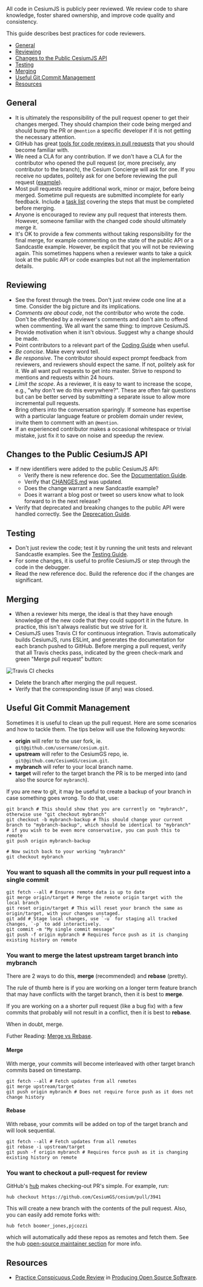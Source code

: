 All code in CesiumJS is publicly peer reviewed.  We review code to share knowledge, foster shared ownership, and improve code quality and consistency.

This guide describes best practices for code reviewers.

* [General](#general)
* [Reviewing](#reviewing)
* [Changes to the Public CesiumJS API](#changes-to-the-public-cesium-api)
* [Testing](#testing)
* [Merging](#merging)
* [Useful Git Commit Management](#useful-git-commit-management)
* [Resources](#resources)

## General

* It is ultimately the responsibility of the pull request opener to get their changes merged. They should champion their code being merged and should bump the PR or `@mention` a specific developer if it is not getting the necessary attention.
* GitHub has great [tools for code reviews in pull requests](https://help.github.com/articles/using-pull-requests/#reviewing-proposed-changes) that you should become familiar with.
* We need a CLA for any contribution. If we don't have a CLA for the contributor who opened the pull request (or, more precisely, any contributor to the branch), the Cesium Concierge will ask for one. If you receive no updates, politely ask for one before reviewing the pull request ([example](https://github.com/CesiumGS/cesium/pull/2918#issuecomment-127805425)).
* Most pull requests require additional work, minor or major, before being merged. Sometime pull requests are submitted incomplete for early feedback. Include a [task list](https://github.com/blog/1375%0A-task-lists-in-gfm-issues-pulls-comments) covering the steps that must be completed before merging.
* Anyone is encouraged to review any pull request that interests them.  However, someone familiar with the changed code should ultimately merge it.
* It's OK to provide a few comments without taking responsibility for the final merge, for example commenting on the state of the public API or a Sandcastle example. However, be explicit that you will not be reviewing again.  This sometimes happens when a reviewer wants to take a quick look at the public API or code examples but not all the implementation details.

## Reviewing

* See the forest through the trees.  Don't just review code one line at a time.  Consider the big picture and its implications.
* _Comments are about code_, not the contributor who wrote the code.  Don't be offended by a reviewer's comments and don't aim to offend when commenting.  We all want the same thing: to improve CesiumJS.
* Provide motivation when it isn't obvious.  Suggest why a change should be made.
* Point contributors to a relevant part of the [Coding Guide](../CodingGuide/README.md) when useful.
* _Be concise_.  Make every word tell.
* _Be responsive_.  The contributor should expect prompt feedback from reviewers, and reviewers should expect the same.  If not, politely ask for it.  We all want pull requests to get into master. Strive to respond to mentions and requests within 24 hours.
* _Limit the scope_.  As a reviewer, it is easy to want to increase the scope, e.g., "why don't we do this everywhere?".  These are often fair questions but can be better served by submitting a separate issue to allow more incremental pull requests.
* Bring others into the conversation sparingly.  If someone has expertise with a particular language feature or problem domain under review, invite them to comment with an `@mention`.
* If an experienced contributor makes a occasional whitespace or trivial mistake, just fix it to save on noise and speedup the review.

## Changes to the Public CesiumJS API

* If new identifiers were added to the public CesiumJS API:
   * Verify there is new reference doc.  See the [Documentation Guide](../CodingGuide/README.md).
   * Verify that [CHANGES.md](../../../CHANGES.md) was updated.
   * Does the change warrant a new Sandcastle example?
   * Does it warrant a blog post or tweet so users know what to look forward to in the next release?
* Verify that deprecated and breaking changes to the public API were handled correctly.  See the [Deprecation Guide](../DeprecationGuide/README.md).

## Testing

* Don't just review the code; test it by running the unit tests and relevant Sandcastle examples.  See the [Testing Guide](../TestingGuide/README.md).
* For some changes, it is useful to profile CesiumJS or step through the code in the debugger.
* Read the new reference doc.  Build the reference doc if the changes are significant.

## Merging

* When a reviewer hits merge, the ideal is that they have enough knowledge of the new code that they could support it in the future.  In practice, this isn't always realistic but we strive for it.
* CesiumJS uses Travis CI for continuous integration.  Travis automatically builds CesiumJS, runs ESLint, and generates the documentation for each branch pushed to GitHub.  Before merging a pull request, verify that all Travis checks pass, indicated by the green check-mark and green "Merge pull request" button:

![Travis CI checks](Travis.jpg)

* Delete the branch after merging the pull request.
* Verify that the corresponding issue (if any) was closed.

## Useful Git Commit Management

Sometimes it is useful to clean up the pull request. Here are some scenarios and how to tackle them.
The tips below will use the following keywords:
* **origin** will refer to the user fork, ie. `git@github.com/username/cesium.git`.
* **upstream** will refer to the CesiumGS repo, ie. `git@github.com/CesiumGS/cesium.git`.
* **mybranch** will refer to your local branch name.
* **target** will refer to the target branch the PR is to be merged into (and also the source for `mybranch`).

If you are new to git, it may be useful to create a backup of your branch in case something goes wrong.
To do that, use:
```
git branch # This should show that you are currently on "mybranch", otherwise use "git checkout mybranch"
git checkout -b mybranch-backup # This should change your current branch to "mybranch-backup", which should be identical to "mybranch"
# if you wish to be even more conservative, you can push this to remote
git push origin mybranch-backup

# Now switch back to your working "mybranch"
git checkout mybranch
```

### You want to squash all the commits in your pull request into a single commit

```
git fetch --all # Ensures remote data is up to date
git merge origin/target # Merge the remote origin target with the local branch
git reset origin/target # This will reset your branch the same as origin/target, with your changes unstaged.
git add # Stage local changes, use `-u` for staging all tracked changes, `-p` to add interactively.
git commit -m "My single commit message"
git push -f origin mybranch # Requires force push as it is changing existing history on remote
```

### You want to merge the latest upstream target branch into mybranch

There are 2 ways to do this, **merge** (recommended) and **rebase** (pretty).

The rule of thumb here is if you are working on a longer term feature branch that may have conflicts with the target branch, then it is best to **merge**.

If you are working on a a shorter pull request (like a bug fix) with a few commits that probably will not result in a conflict, then it is best to **rebase**.

When in doubt, merge.

Futher Reading: [Merge vs Rebase](https://www.derekgourlay.com/blog/git-when-to-merge-vs-when-to-rebase/).

#### Merge
With merge, your commits will become interleaved with other target branch commits based on timestamp.
```
git fetch --all # Fetch updates from all remotes
git merge upstream/target
git push origin mybranch # Does not require force push as it does not change history
```

#### Rebase
With rebase, your commits will be added on top of the target branch and will look sequential.
```
git fetch --all # Fetch updates from all remotes
git rebase -i upstream/target
git push -f origin mybranch # Requires force push as it is changing existing history on remote
```

### You want to checkout a pull-request for review

GitHub's [hub](https://hub.github.com) makes checking-out PR's simple. For example, run:

 ```hub checkout https://github.com/CesiumGS/cesium/pull/3941```

 This will create a new branch with the contents of the pull request. Also, you can easily add remote
 forks with:

 ```hub fetch boomer_jones,pjcozzi```

 which will automatically add these repos as remotes and fetch them. See the hub [open-source maintainer section](https://hub.github.com/#maintainer)
 for more info.

## Resources

* [Practice Conspicuous Code Review](http://producingoss.com/en/producingoss.html#code-review) in [Producing Open Source Software](http://producingoss.com/).

